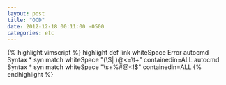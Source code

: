 ```yaml
---
layout: post
title: "OCD"
date: 2012-12-18 00:11:00 -0500
categories: etc
---
```


{% highlight vimscript %}
highlight def link whiteSpace Error
autocmd Syntax * syn match whiteSpace "\(\S\| \)\@<=\t\+" containedin=ALL
autocmd Syntax * syn match whiteSpace "\s\+\%#\@<!$"      containedin=ALL
{% endhighlight %}
